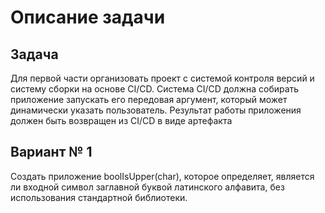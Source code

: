 ﻿# Описание задачи

## Задача
Для первой части организовать проект с системой контроля версий и систему сборки на основе CI/CD.
Система CI/CD должна собирать приложение запускать его передовая аргумент, который может динамически указать пользователь.
Результат работы приложения должен быть возвращен из CI/CD в виде артефакта

## Вариант № 1
Создать приложение boolIsUpper(char), которое определяет, является ли входной символ заглавной буквой латинского алфавита, без использования стандартной библиотеки.